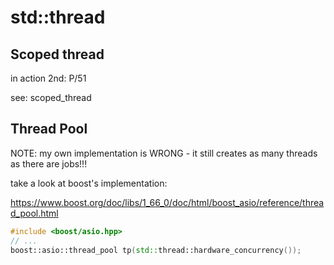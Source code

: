 # std::thread

## Scoped thread

in action 2nd: P/51

see: scoped_thread

## Thread Pool

NOTE: my own implementation is WRONG - it still creates as many threads as there are jobs!!!

take a look at boost's implementation:

<https://www.boost.org/doc/libs/1_66_0/doc/html/boost_asio/reference/thread_pool.html>

```c++
#include <boost/asio.hpp>
// ...
boost::asio::thread_pool tp(std::thread::hardware_concurrency());
```
